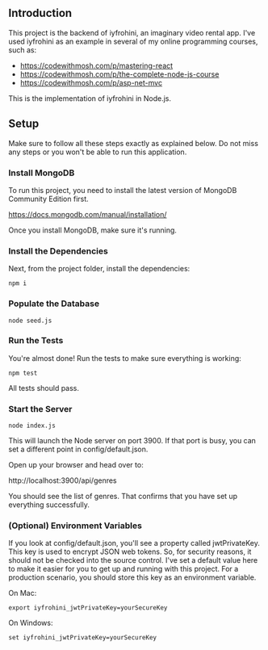 ## Introduction

This project is the backend of iyfrohini, an imaginary video rental app. I've used iyfrohini as an example in several of my online programming courses, such as:

- https://codewithmosh.com/p/mastering-react
- https://codewithmosh.com/p/the-complete-node-js-course
- https://codewithmosh.com/p/asp-net-mvc

This is the implementation of iyfrohini in Node.js.

## Setup

Make sure to follow all these steps exactly as explained below. Do not miss any steps or you won't be able to run this application.

### Install MongoDB

To run this project, you need to install the latest version of MongoDB Community Edition first.

https://docs.mongodb.com/manual/installation/

Once you install MongoDB, make sure it's running.

### Install the Dependencies

Next, from the project folder, install the dependencies:

    npm i

### Populate the Database

    node seed.js

### Run the Tests

You're almost done! Run the tests to make sure everything is working:

    npm test

All tests should pass.

### Start the Server

    node index.js

This will launch the Node server on port 3900. If that port is busy, you can set a different point in config/default.json.

Open up your browser and head over to:

http://localhost:3900/api/genres

You should see the list of genres. That confirms that you have set up everything successfully.

### (Optional) Environment Variables

If you look at config/default.json, you'll see a property called jwtPrivateKey. This key is used to encrypt JSON web tokens. So, for security reasons, it should not be checked into the source control. I've set a default value here to make it easier for you to get up and running with this project. For a production scenario, you should store this key as an environment variable.

On Mac:

    export iyfrohini_jwtPrivateKey=yourSecureKey

On Windows:

    set iyfrohini_jwtPrivateKey=yourSecureKey
